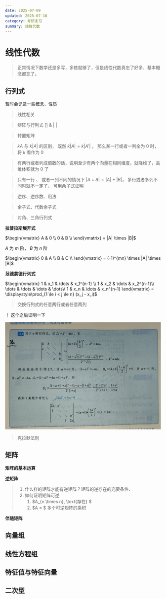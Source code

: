 ```yaml
---
date: 2025-07-09
updated: 2025-07-16
category: 考研复习
summary: 线性代数
---
```

# 线性代数

> 正常情况下数学还是多写，多练就够了，但是线性代数真忘了好多，基本概念都忘了。

## 行列式

暂时会记录一些概念、性质

> 线性相关

> 矩阵与行列式    []    &  | |

> 转置矩阵

> $kA$  与  $k|A|$   的区别， 既然  $k|A| = k|A'|$ ，  那么某一行或者一列全为 0 时，将 $k$ 看作为 0 

> 有两行或者列成倍数的话，说明至少有两个向量在相同维度，就降维了，高维体积就为 0 了

> 只有一行 、 或者一列不同的情况下  $|A + B| = |A| + |B|$， 多行或者多列不同时就不一定了， 可用余子式证明

> 逆序、逆序数、用法

> 余子式、代数余子式

> 对角、三角行列式   



**拉普拉斯展开式**



$\begin{vmatrix} A & 0 \\ 0 & B \\ \end{vmatrix} = |A| \times |B|$



$A$ 为 $m$ 阶， $B$ 为 $n$ 阶

$\begin{vmatrix} 0 & A \\ B & C \\ \end{vmatrix} = (-1)^{mn} \times |A| \times |B|$



**范德蒙德行列式**



$\begin{vmatrix} 1 & x_1 & \dots & x_1^{n-1}  \\ 1 & x_2 & \dots & x_2^{n-1}\\ \dots & \dots & \dots & \dots\\ 1 & x_n & \dots & x_n^{n-1} \end{vmatrix} = \displaystyle\prod_{1 \le i < j \le n} (x_j - x_i)$



> 交换行列式的任意两行或者任意两列



！ 这个之后证明一下

![线代t1](./../../public/assets/线代t1.png)



> 克拉默法则





## 矩阵



**矩阵的基本运算**



**逆矩阵**

> 1. 什么样的矩阵才能有逆矩阵？矩阵的逆存在的充要条件、
> 2. 如何证明矩阵可逆
>     1.  $A_{n \times n}, \text{存在} $
>     2. $A = $ 多个可逆矩阵的乘积



**伴随矩阵**





## 向量组





## 线性方程组





## 特征值与特征向量







## 二次型





